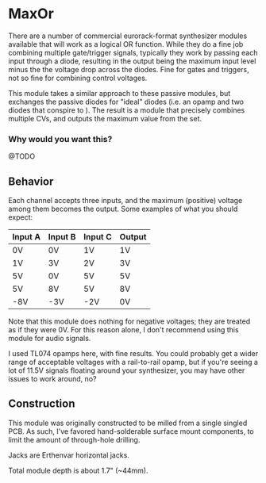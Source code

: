# MaxOr

There are a number of commercial eurorack-format synthesizer modules available that will work as a logical OR function. While they do a fine job combining multiple gate/trigger signals, typically they work by passing each input through a diode, resulting in the output being the maximum input level minus the the voltage drop across the diodes. Fine for gates and triggers, not so fine for combining control voltages.

This module takes a similar approach to these passive modules, but exchanges the passive diodes for "ideal" diodes (i.e. an opamp and two diodes that conspire to ). The result is a module that precisely combines multiple CVs, and outputs the maximum value from the set.

### Why would you want this?

@TODO

## Behavior

Each channel accepts three inputs, and the maximum (positive) voltage among them becomes the output. Some examples of what you should expect:

| Input A | Input B | Input C | Output |
| ------- | ------- | ------- | ------ |
|      0V |      0V |      1V |     1V |
|      1V |      3V |      2V |     3V |
|      5V |      0V |      5V |     5V |
|      5V |      8V |      5V |     8V |
|     -8V |     -3V |     -2V |     0V |

Note that this module does nothing for negative voltages; they are treated as if they were 0V. For this reason alone, I don't recommend using this module for audio signals.

I used TL074 opamps here, with fine results. You could probably get a wider range of acceptable voltages with a rail-to-rail opamp, but if you're seeing a lot of 11.5V signals floating around your synthesizer, you may have other issues to work around, no?


## Construction

This module was originally constructed to be milled from a single singled PCB. As such, I've favored hand-solderable surface mount components, to limit the amount of through-hole drilling.

Jacks are Erthenvar horizontal jacks.

Total module depth is about 1.7" (~44mm).